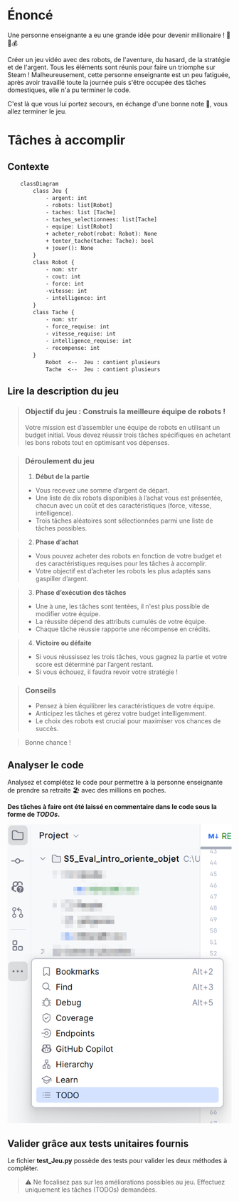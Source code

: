 # Énoncé 
Une personne enseignante a eu une grande idée pour devenir millionaire ! 🤑💵💰

Créer un jeu vidéo avec des robots, de l'aventure, du hasard, de la stratégie et de l'argent.
Tous les éléments sont réunis pour faire un triomphe sur Steam ! 
Malheureusement, cette personne enseignante est un peu fatiguée, 
après avoir travaillé toute la journée puis s'être occupée des tâches domestiques, 
elle n'a pu terminer le code.

C'est là que vous lui portez secours, en échange d'une bonne note 💯, vous allez terminer le jeu.

# Tâches à accomplir
## Contexte
```mermaid
    classDiagram
        class Jeu {
            - argent: int
            - robots: list[Robot]
            - taches: list [Tache]
            - taches_selectionnees: list[Tache]
            - equipe: List[Robot]
            + acheter_robot(robot: Robot): None
            + tenter_tache(tache: Tache): bool
            + jouer(): None
        }
        class Robot {
            - nom: str
            - cout: int
            - force: int
            -vitesse: int
            - intelligence: int
        }
        class Tache {
            - nom: str
            - force_requise: int
            - vitesse_requise: int
            - intelligence_requise: int
            - recompense: int
        }
            Robot  <--  Jeu : contient plusieurs
            Tache  <--  Jeu : contient plusieurs
```

## Lire la description du jeu
>### Objectif du jeu : Construis la meilleure équipe de robots !
>Votre mission est d’assembler une équipe de robots en utilisant un budget initial. Vous devez réussir trois tâches spécifiques en achetant les bons robots tout en optimisant vos dépenses.

>### Déroulement du jeu
>1. **Début de la partie**
>- Vous recevez une somme d’argent de départ.
>- Une liste de dix robots disponibles à l’achat vous est présentée, chacun avec un coût et des caractéristiques (force, vitesse, intelligence).
>- Trois tâches aléatoires sont sélectionnées parmi une liste de tâches possibles.

>2. **Phase d’achat**
>- Vous pouvez acheter des robots en fonction de votre budget et des caractéristiques requises pour les tâches à accomplir.
>- Votre objectif est d’acheter les robots les plus adaptés sans gaspiller d’argent.

>3. **Phase d’exécution des tâches**
>- Une à une, les tâches sont tentées, il n'est plus possible de modifier votre équipe.
>- La réussite dépend des attributs cumulés de votre équipe.
>- Chaque tâche réussie rapporte une récompense en crédits.

>4. **Victoire ou défaite**
>- Si vous réussissez les trois tâches, vous gagnez la partie et votre score est déterminé par l’argent restant.
>- Si vous échouez, il faudra revoir votre stratégie !

>### Conseils
>- Pensez à bien équilibrer les caractéristiques de votre équipe.
>- Anticipez les tâches et gérez votre budget intelligemment.
>- Le choix des robots est crucial pour maximiser vos chances de succès.

>Bonne chance !

## Analyser le code
Analysez et complétez le code pour permettre à la personne enseignante de prendre sa retraite 🏖️ avec des millions en poches.

**Des tâches à faire ont été laissé en commentaire dans le code sous la forme de _TODOs_.**

![img.png](img/img.png)

## Valider grâce aux tests unitaires fournis
Le fichier **test_Jeu.py** possède des tests pour valider les deux méthodes à compléter.

> ⚠️ Ne focalisez pas sur les améliorations possibles au jeu. Effectuez uniquement les tâches (TODOs) demandées.